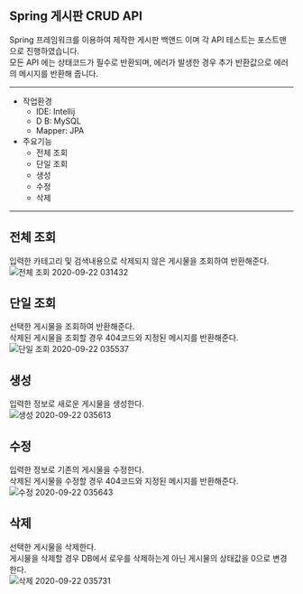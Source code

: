 ## Spring 게시판 CRUD API

Spring 프레임워크를 이용하여 제작한 게시판 백앤드 이며 각 API 테스트는 포스트맨으로 진행하였습니다.     
모든 API 에는 상태코드가 필수로 반환되며, 에러가 발생한 경우 추가 반환값으로 에러의 메시지를 반환해 줍니다.    

---
- 작업환경
	- IDE: Intellij
	- D B: MySQL
	- Mapper: JPA
- 주요기능
	- 전체 조회
    - 단일 조회
    - 생성
    - 수정
    - 삭제
---
## 전체 조회
입력한 카테고리 및 검색내용으로 삭제되지 않은 게시물을 조회하여 반환해준다.    
![전체 조회 2020-09-22 031432](https://user-images.githubusercontent.com/54667876/93809587-68aad780-fc88-11ea-8fb0-6e700db83280.png)
## 단일 조회
선택한 게시물을 조회하여 반환해준다.    
삭제된 게시물을 조회할 경우 404코드와 지정된 메시지를 반환해준다.
![단일 조회 2020-09-22 035537](https://user-images.githubusercontent.com/54667876/93809562-6183c980-fc88-11ea-9db8-b43a654ee777.png)
## 생성
입력한 정보로 새로운 게시물을 생성한다.    
![생성 2020-09-22 035613](https://user-images.githubusercontent.com/54667876/93809576-66487d80-fc88-11ea-874c-c3bb3b1b9246.png)
## 수정
입력한 정보로 기존의 게시물을 수정한다.    
삭제된 게시물을 수정할 경우 404코드와 지정된 메시지를 반환해준다.
![수정 2020-09-22 035643](https://user-images.githubusercontent.com/54667876/93809581-6779aa80-fc88-11ea-9295-126f101d8928.png)
## 삭제
선택한 게시물을 삭제한다.    
게시물을 삭제할 경우 DB에서 로우를 삭제하는게 아닌 게시물의 상태값을 0으로 변경한다.    
![삭제 2020-09-22 035731](https://user-images.githubusercontent.com/54667876/93809570-65175080-fc88-11ea-819f-5a2f4b25ccb2.png)

